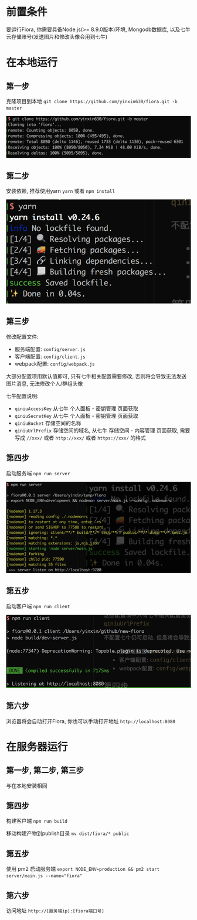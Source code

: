 # 前置条件

要运行Fiora, 你需要具备Node.js(>= 8.9.0版本)环境, Mongodb数据库, 以及七牛云存储账号(发送图片和修改头像会用到七牛)

# 在本地运行

## 第一步

克隆项目到本地 `git clone https://github.com/yinxin630/fiora.git -b master`

![](./screenshots/git-clone.png)

## 第二步

安装依赖, 推荐使用yarn `yarn` 或者 `npm install`

![](./screenshots/yarn.png)

## 第三步

修改配置文件:

- 服务端配置: `config/server.js`
- 客户端配置: `config/client.js`
- webpack配置: `config/webpack.js`

大部分配置项用默认值即可, 只有七牛相关配置需要修改, 否则将会导致无法发送图片消息, 无法修改个人/群组头像

七牛配置说明:
* `qiniuAccessKey` 从七牛 个人面板 - 密钥管理 页面获取
* `qiniuSecretKey` 从七牛 个人面板 - 密钥管理 页面获取
* `qiniuBucket` 存储空间的名称
* `qiniuUrlPrefix` 存储空间的域名, 从七牛 存储空间 - 内容管理 页面获取, 需要写成 `//xxx/` 或者 `http://xxx/` 或者 `https://xxx/` 的格式

## 第四步

启动服务端 `npm run server`

![](./screenshots/run-server.png)

## 第五步

启动客户端 `npm run client`

![](./screenshots/run-client.png)

## 第六步

浏览器将会自动打开Fiora, 你也可以手动打开地址 `http://localhost:8080`


# 在服务器运行

## 第一步, 第二步, 第三步

与在本地安装相同

## 第四步

构建客户端 `npm run build`

移动构建产物到publish目录 `mv dist/fiora/* public`

## 第五步

使用 pm2 启动服务端 `export NODE_ENV=production && pm2 start server/main.js --name="fiora"`

## 第六步

访问地址 `http://[服务端ip]:[fiora端口号]`